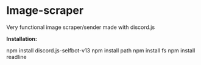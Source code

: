 # Image-scraper

Very functional image scraper/sender made with discord.js

__Installation:__

npm install discord.js-selfbot-v13
npm install path
npm install fs
npm install readline
